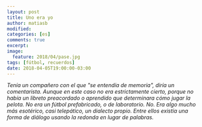 ```yaml
---
layout: post
title: Uno era yo
author: matiasb
modified:
categories: [es]
comments: true
excerpt:
image:
  feature: 2018/04/pase.jpg
tags: [fútbol, recuerdos]
date: 2018-04-05T19:00:00-03:00
---
```


*Tenía un compañero con el que "se entendía de memoria", diría un comentarista. Aunque en este caso no era estrictamente cierto, porque no había un libreto preacordado o aprendido que determinara cómo jugar la pelota. No era un fútbol prefabricado, o de laboratorio. No. Era algo mucho más esotérico, casi telepático, un dialecto propio. Entre ellos existía una forma de diálogo usando la redonda en lugar de palabras.*
